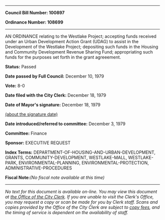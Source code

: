 

********

**Council Bill Number: 100897**
   
**Ordinance Number: 108699**
********

 AN ORDINANCE relating to the Westlake Project; accepting funds received under an Urban Development Action Grant (UDAG) to assist in the Development of the Westlake Project; depositing such funds in the Housing and Community Development Revenue Sharing Fund; appropriating such funds for the purposes set forth in the grant agreeement.

**Status:** Passed
   
**Date passed by Full Council:** December 10, 1979
   
**Vote:** 8-0
   
**Date filed with the City Clerk:** December 18, 1979
   
**Date of Mayor's signature:** December 18, 1979
   
[(about the signature date)](/~public/approvaldate.htm)
   
   
   
**Date introduced/referred to committee:** December 3, 1979
   
**Committee:** Finance
   
**Sponsor:** EXECUTIVE REQUEST
   
   
**Index Terms:** DEPARTMENT-OF-HOUSING-AND-URBAN-DEVELOPMENT, GRANTS, COMMUNITY-DEVELOPMENT, WESTLAKE-MALL, WESTLAKE-PARK, ENVIRONMENTAL-PLANNING, ENVIRONMENTAL-PROTECTION, ADMINISTRATIVE-PROCEDURES

**Fiscal Note:**_(No fiscal note available at this time)_
********

_No text for this document is available on-line. You may view this document at [the Office of the City Clerk](http://www.seattle.gov/leg/clerk/contactUs.htm). If you are unable to visit the Clerk's Office, you may request a copy or scan be made for you by Clerk staff. Scans and copies provided by the Office of the City Clerk are subject to [copy fees](http://clerk.seattle.gov/~public/clerkfees.htm), and the timing of service is dependent on the availability of staff._

